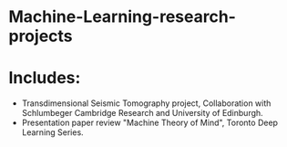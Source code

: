 # Machine-Learning-research-projects

# Includes:

- Transdimensional Seismic Tomography project, Collaboration with Schlumbeger Cambridge Research and University of Edinburgh.
- Presentation paper review "Machine Theory of Mind", Toronto Deep Learning Series.

